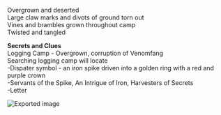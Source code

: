 Overgrown and deserted  
Large claw marks and divots of ground torn out  
Vines and brambles grown throughout camp  
Twisted and tangled
 
**Secrets and Clues**  
Logging Camp - Overgrown, corruption of Venomfang  
Searching logging camp will locate  
-Dispater symbol - an iron spike driven into a golden ring with a red and purple crown  
-Servants of the Spike, An Intrigue of Iron, Harvesters of Secrets  
-Letter
 
![Exported image](Exported%20image%2020240725171521-0.png)